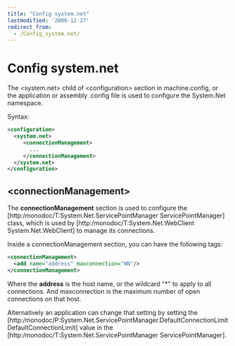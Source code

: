 ```yaml
---
title: "Config system.net"
lastmodified: '2006-12-27'
redirect_from:
  - /Config_system.net/
---
```


Config system.net
=================

The \<system.net\> child of \<configuration\> section in machine.config, or the application or assembly .config file is used to configure the System.Net namespace.

Syntax:

``` xml
<configuration>
  <system.net>
     <connectionManagement>
       ...
     </connectionManagement>
  </system.net>
</configuration>
```

\<connectionManagement\>
------------------------

The **connectionManagement** section is used to configure the [http:/monodoc/T:System.Net.ServicePointManager ServicePointManager] class, which is used by [http:/monodoc/T:System.Net.WebClient System.Net.WebClient] to manage its connections.

Inside a connectionManagement section, you can have the following tags:

``` xml
<connectionManagement>
  <add name="address" maxconnection="NN"/>
</connectionManagement>
```

Where the **address** is the host name, or the wildcard "\*" to apply to all connections. And maxconnection is the maximum number of open connections on that host.

Alternatively an application can change that setting by setting the [http:/monodoc/P:System.Net.ServicePointManager.DefaultConnectionLimit DefaultConnectionLimit] value in the [http:/monodoc/T:System.Net.ServicePointManager ServicePointManager].

